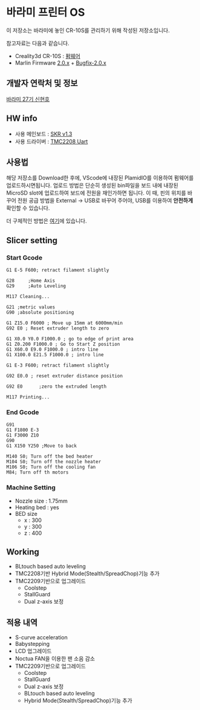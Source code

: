 ﻿# 바라미 프린터 OS

이 저장소는 바라미에 놓인 CR-10S를 관리하기 위해 작성된 저장소입니다.

참고자료는 다음과 같습니다.
- Creality3d CR-10S : [펌웨어](https://www.creality3d.cn/download/firmware_c0001/2.html)
- Marlin Firmware [2.0.x](https://github.com/MarlinFirmware/Marlin) + [Bugfix-2.0.x](https://github.com/MarlinFirmware/Marlin/tree/bugfix-2.0.x)

## 개발자 연락처 및 정보
[바라미 27기 신현호](https://tanukimong.github.io/online-cv)

## HW info
- 사용 메인보드 : [SKR v1.3](https://github.com/bigtreetech/BIGTREETECH-SKR-V1.3)
- 사용 드라이버 : [TMC2208 Uart](https://ko.aliexpress.com/item/33012212082.html)

## 사용법
해당 저장소를 Download한 후에, VScode에 내장된 PlamidIO를 이용하여 펌웨어를 업로드하시면됩니다.
업로드 방법은 단순히 생성된 bin파일을 보드 내에 내장된 MicroSD slot에 업로드하여 보드에 전원을 재인가하면 됩니다.
이 때, 핀의 위치를 바꾸어 전원 공급 방법을 External -> USB로 바꾸어 주어야, USB를 이용하여 **안전하게** 확인할 수 있습니다.

더 구체적인 방법은 [여기](https://youtu.be/oaXfXkPYHpw?t=144)에 있습니다.

## Slicer setting

### Start Gcode
~~~
G1 E-5 F600; retract filament slightly

G28	    ;Home Axis
G29	    ;Auto Leveling

M117 Cleaning...

G21 ;metric values
G90 ;absolute positioning

G1 Z15.0 F6000 ; Move up 15mm at 6000mm/min 
G92 E0 ; Reset extruder length to zero

G1 X0.0 Y0.0 F1000.0 ; go to edge of print area
G1 Z0.200 F1000.0 ; Go to Start Z position
G1 X60.0 E9.0 F1000.0 ; intro line
G1 X100.0 E21.5 F1000.0 ; intro line

G1 E-3 F600; retract filament slightly

G92 E0.0 ; reset extruder distance position

G92 E0      ;zero the extruded length

M117 Printing...
~~~

### End Gcode
~~~
G91
G1 F1800 E-3
G1 F3000 Z10
G90
G1 X150 Y250 ;Move to back

M140 S0; Turn off the bed heater
M104 S0; Turn off the nozzle heater
M106 S0; Turn off the cooling fan
M84; Turn off th motors
~~~

### Machine Setting
- Nozzle size : 1.75mm
- Heating bed : yes
- BED size
    - x : 300
    - y : 300
    - z : 400
## Working
- BLtouch based auto leveling
- TMC2208기반 Hybrid Mode(Stealth/SpreadChop)기능 추가
- TMC2209기반으로 업그레이드
  - Coolstep
  - StallGuard
  - Dual z-axis 보정

## 적용 내역
- S-curve acceleration
- Babystepping
- LCD 업그레이드
- Noctua FAN을 이용한 팬 소음 감소
- TMC2209기반으로 업그레이드
  - Coolstep
  - StallGuard
  - Dual z-axis 보정
  - BLtouch based auto leveling
  - Hybrid Mode(Stealth/SpreadChop)기능 추가
